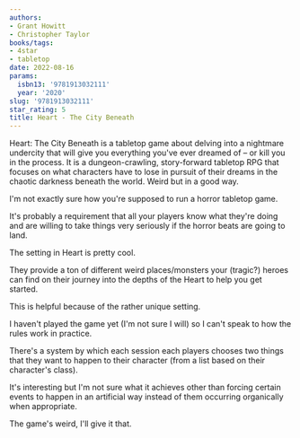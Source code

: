 ```yaml
---
authors:
- Grant Howitt
- Christopher Taylor
books/tags:
- 4star
- tabletop
date: 2022-08-16
params:
  isbn13: '9781913032111'
  year: '2020'
slug: '9781913032111'
star_rating: 5
title: Heart - The City Beneath
---
```


Heart: The City Beneath is a tabletop game about delving into a nightmare undercity that will give you everything you've ever dreamed of – or kill you in the process. It is a dungeon-crawling, story-forward tabletop RPG that focuses on what characters have to lose in pursuit of their dreams in the chaotic darkness beneath the world. Weird but in a good way.

<!--more-->

I'm not exactly sure how you're supposed to run a horror tabletop game.

It's probably a requirement that all your players know what they're doing and are willing to take things very seriously if the horror beats are going to land.

The setting in Heart is pretty cool.

They provide a ton of different weird places/monsters your (tragic?) heroes can find on their journey into the depths of the Heart to help you get started.

This is helpful because of the rather unique setting.

I haven't played the game yet (I'm not sure I will) so I can't speak to how the rules work in practice.

There's a system by which each session each players chooses two things that they want to happen to their character (from a list based on their character's class).

It's interesting but I'm not sure what it achieves other than forcing certain events to happen in an artificial way instead of them occurring organically when appropriate.

The game's weird, I'll give it that.